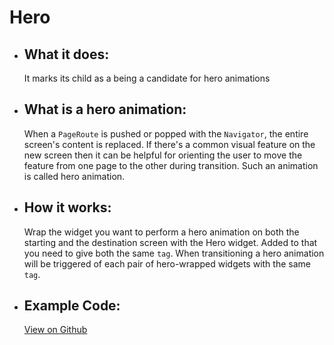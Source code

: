 # Hero

- ## What it does:
  It marks its child as a being a candidate for hero animations

- ## What is a hero animation:
  When a `PageRoute` is pushed or popped with the `Navigator`, the entire screen's content is replaced. If there's a common visual feature on the new screen then it can be helpful for orienting the user to move the feature from one page to the other during transition. Such an animation is called hero animation.

- ## How it works:
  Wrap the widget you want to perform a hero animation on both the starting and the destination screen with the Hero widget. Added to that you need to give both the same `tag`. When transitioning a hero animation will be triggered of each pair of hero-wrapped widgets with the same `tag`.

- ## Example Code:
  [View on Github](https://github.com/TheUltimateOptimist/Widgets/blob/master/example_writer/lib/hero_example.dart)
